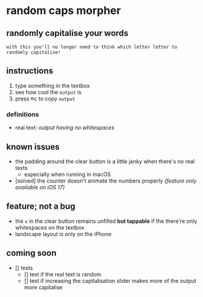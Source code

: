 #  random caps morpher

## randomly capitalise your words

`with this you'll no longer need to think which letter letter to randomly capitalise!`

## instructions

1. type something in the textbox
2. see how cool the `output` is
3. press <kbd>⌘c</kbd> to copy `output`

### definitions
* real text: _output having no whitespaces_

## known issues
* the padding around the clear button is a little janky when there's no real texts
    * especially when running in macOS
* [solved] the counter doesn't animate the numbers properly _(feature only available on iOS 17)_
    
## feature; not a bug
* the `x` in the clear button remains unfilled __but tappable__ if the there're only whitespaces on the textbox
* landscape layout is only on the iPhone

## coming soon
* [] tests
    * [] test if the real text is random
    * [] test if increasing the capitalisation slider makes more of the output more capitalise

